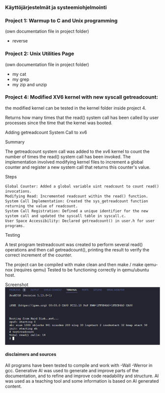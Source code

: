 ### Käyttöjärjestelmät ja systeemiohjelmointi

### Project 1: Warmup to C and Unix programming

(own documentation file in project folder)

- reverse

### Project 2: Unix Utilities Page

(own documentation file in project folder)

- my cat
- my grep
- my zip and unzip

### Project 4: Modified XV6 kernel with new syscall getreadcount:

the modified kernel can be tested in the kernel folder inside project 4.

Returns how many times that the read() system call has been called by user processes since the time that the kernel was booted.

Adding getreadcount System Call to xv6

Summary

The getreadcount system call was added to the xv6 kernel to count the number of times the read() system call has been invoked. The implementation involved modifying kernel files to increment a global counter and register a new system call that returns this counter's value.

Steps

    Global Counter: Added a global variable uint readcount to count read() invocations.
    Modifying Read: Incremented readcount within the read() function.
    System Call Implementation: Created the sys_getreadcount function returning the value of readcount.
    System Call Registration: Defined a unique identifier for the new system call and updated the syscall table in syscall.c.
    User Space Accessibility: Declared getreadcount() in user.h for user programs.

Testing

A test program testreadcount was created to perform several read() operations and then call getreadcount(), printing the result to verify the correct increment of the counter.

The project can be compiled with make clean and then make / make qemu-nox (requires qemu)
Tested to be functioning correctly in qemu/ubuntu host.

Screenshot
![testprogram of new syscall](Project4_Testreadcount.png)

#### disclaimers and sources

All programs have been tested to compile and work with -Wall -Werror in gcc.
Generative AI was used to generate and improve parts of the documentation, and to refine and improve code readability and structure.
AI was used as a teaching tool and some information is based on AI generated content.
